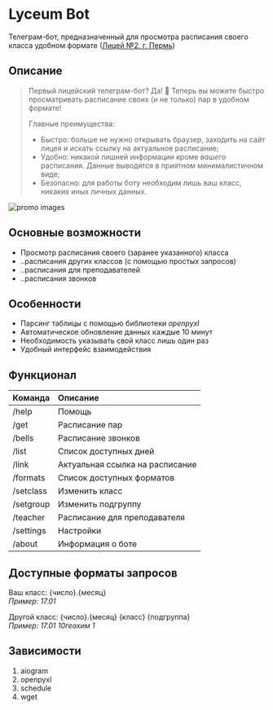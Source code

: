 # Lyceum Bot

Телеграм-бот, предназначенный для просмотра расписания своего класса удобном
формате ([Лицей №2, г. Пермь](https://vk.com/lyc2perm?w=wall-171479117_8606))

## Описание

> Первый лицейский телеграм-бот? Да! 🤩
> Теперь вы можете быстро просматривать расписание своих (и не только) пар в удобном формате!
>
> Главные преимущества:
> - Быстро: больше не нужно открывать браузер, заходить на сайт лицея и искать ссылку на актуальное расписание;
> - Удобно: никакой лишней информации кроме *вашего* расписания. Данные выводятся в приятном минималистичном виде;
> - Безопасно: для работы боту необходим лишь ваш класс, никаких иных личных данных.

![promo images](screenshots/promo.png)

## Основные возможности

* Просмотр расписания своего (заранее указанного) класса
* ..расписания других классов (с помощью простых запросов)
* ..расписания для преподавателей
* ..расписания звонков

## Особенности

* Парсинг таблицы с помощью библиотеки *openpyxl*
* Автоматическое обновление данных каждые 10 минут
* Необходимость указывать свой класс лишь один раз
* Удобный интерфейс взаимодействия

## Функционал

| Команда   | Описание                        |
|:----------|:--------------------------------|
| /help     | Помощь                          |
| /get      | Расписание пар                  |
| /bells    | Расписание звонков              |
| /list     | Список доступных дней           |
| /link     | Актуальная ссылка на расписание |
| /formats  | Список доступных форматов       |
| /setclass | Изменить класс                  |
| /setgroup | Изменить подгруппу              |
| /teacher  | Расписание для преподавателя    |
| /settings | Настройки                       |
| /about    | Информация о боте               |

## Доступные форматы запросов

Ваш класс:
{число}.{месяц}  
*Пример: 17.01*

Другой класс:
{число}.{месяц} {класс} {подгруппа}  
*Пример: 17.01 10геохим 1*

## Зависимости

1. aiogram
2. openpyxl
3. schedule
4. wget
